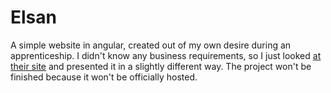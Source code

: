 # Elsan
A simple website in angular, created out of my own desire during an apprenticeship. I didn't know any business requirements, so I just looked <a href="http://www.elsan24.pl/">at their site</a> and presented it in a slightly different way. The project won't be finished because it won't be officially hosted.
